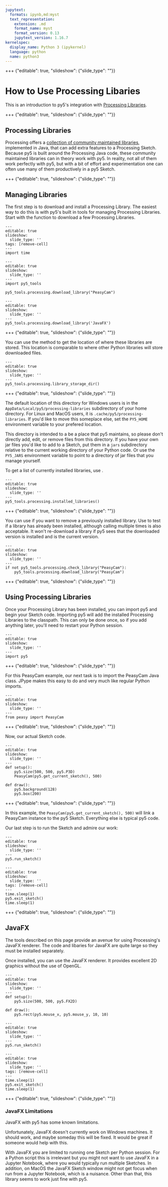 ```yaml
---
jupytext:
  formats: ipynb,md:myst
  text_representation:
    extension: .md
    format_name: myst
    format_version: 0.13
    jupytext_version: 1.16.7
kernelspec:
  display_name: Python 3 (ipykernel)
  language: python
  name: python3
---
```


+++ {"editable": true, "slideshow": {"slide_type": ""}}

# How to Use Processing Libaries

This is an introduction to py5's integration with [Processing Libraries](https://processing.org/reference/libraries).

+++ {"editable": true, "slideshow": {"slide_type": ""}}

## Processing Libraries

Processing offers a [collection of community maintained libraries](https://processing.org/reference/libraries), implemented in Java, that can add extra features to a Processing Sketch. Because py5 is built around the Processing Java code, these community maintained libraries can in theory work with py5. In reality, not all of them work perfectly with py5, but with a bit of effort and experimentation one can often use many of them productively in a py5 Sketch.

+++ {"editable": true, "slideshow": {"slide_type": ""}}

## Managing Libraries

The first step is to download and install a Processing Library. The easiest way to do this is with py5's built in tools for managing Processing Libraries. Start with the [](/reference/py5tools_processing_download_library) function to download a few Processing Libraries.

```{code-cell} ipython3
---
editable: true
slideshow:
  slide_type: ''
tags: [remove-cell]
---
import time
```

```{code-cell} ipython3
---
editable: true
slideshow:
  slide_type: ''
---
import py5_tools

py5_tools.processing.download_library("PeasyCam")
```

```{code-cell} ipython3
---
editable: true
slideshow:
  slide_type: ''
---
py5_tools.processing.download_library('JavaFX')
```

+++ {"editable": true, "slideshow": {"slide_type": ""}}

You can use the [](/reference/py5tools_processing_library_storage_dir) method to get the location of where these libraries are stored. This location is comparable to where other Python libraries will store downloaded files.

```{code-cell} ipython3
---
editable: true
slideshow:
  slide_type: ''
---
py5_tools.processing.library_storage_dir()
```

+++ {"editable": true, "slideshow": {"slide_type": ""}}

The default location of this directory for Windows users is in the `AppData/Local/py5/processing-libraries` subdirectory of your home directory. For Linux and MacOS users, it is `.cache/py5/processing-libraries`. If you'd like to move this someplace else, set the `PY5_HOME` environment variable to your prefered location.

This directory is intended to a be a place that py5 maintains, so please don't directly add, edit, or remove files from this directory. If you have your own jar files you'd like to add to a Sketch, put them in a `jars` subdirectory relative to the current working directory of your Python code. Or use the `PY5_JARS` environment variable to point to a directory of jar files that you manage yourself.

To get a list of currently installed libraries, use [](/reference/py5tools_processing_installed_libraries). 

```{code-cell} ipython3
---
editable: true
slideshow:
  slide_type: ''
---
py5_tools.processing.installed_libraries()
```

+++ {"editable": true, "slideshow": {"slide_type": ""}}

You can use [](/reference/py5tools_processing_remove_library) if you want to remove a previously installed library. Use [](/reference/py5tools_processing_check_library) to test if a library has already been installed, although calling [](/reference/py5tools_processing_download_library) multiple times is also acceptable. It won't re-download a library if py5 sees that the downloaded version is installed and is the current version.

```{code-cell} ipython3
---
editable: true
slideshow:
  slide_type: ''
---
if not py5_tools.processing.check_library("PeasyCam"):
    py5_tools.processing.download_library("PeasyCam")
```

+++ {"editable": true, "slideshow": {"slide_type": ""}}

## Using Processing Libraries

Once your Processing Library has been installed, you can import py5 and begin your Sketch code. Importing py5 will add the installed Processing Libraries to the classpath. This can only be done once, so if you add anything later, you'll need to restart your Python session.

```{code-cell} ipython3
---
editable: true
slideshow:
  slide_type: ''
---
import py5
```

+++ {"editable": true, "slideshow": {"slide_type": ""}}

For this PeasyCam example, our next task is to import the PeasyCam Java class. JPype makes this easy to do and very much like regular Python imports.

```{code-cell} ipython3
---
editable: true
slideshow:
  slide_type: ''
---
from peasy import PeasyCam
```

+++ {"editable": true, "slideshow": {"slide_type": ""}}

Now, our actual Sketch code.

```{code-cell} ipython3
---
editable: true
slideshow:
  slide_type: ''
---
def setup():
    py5.size(500, 500, py5.P3D)
    PeasyCam(py5.get_current_sketch(), 500)

def draw():
    py5.background(128)
    py5.box(200)
```

+++ {"editable": true, "slideshow": {"slide_type": ""}}

In this example, the `PeasyCam(py5.get_current_sketch(), 500)` will link a PeasyCam instance to the py5 Sketch. Everything else is typical py5 code.

Our last step is to run the Sketch and admire our work:

```{code-cell} ipython3
---
editable: true
slideshow:
  slide_type: ''
---
py5.run_sketch()
```

```{code-cell} ipython3
---
editable: true
slideshow:
  slide_type: ''
tags: [remove-cell]
---
time.sleep(1)
py5.exit_sketch()
time.sleep(1)
```

+++ {"editable": true, "slideshow": {"slide_type": ""}}

## JavaFX

The tools described on this page provide an avenue for using Processing's JavaFX renderer. The code and libaries for JavaFX are quite large so they must be installed separately.

Once installed, you can use the JavaFX renderer. It provides excellent 2D graphics without the use of OpenGL.

```{code-cell} ipython3
---
editable: true
slideshow:
  slide_type: ''
---
def setup():
    py5.size(500, 500, py5.FX2D)

def draw():
    py5.rect(py5.mouse_x, py5.mouse_y, 10, 10)
```

```{code-cell} ipython3
---
editable: true
slideshow:
  slide_type: ''
---
py5.run_sketch()
```

```{code-cell} ipython3
---
editable: true
slideshow:
  slide_type: ''
tags: [remove-cell]
---
time.sleep(1)
py5.exit_sketch()
time.sleep(1)
```

+++ {"editable": true, "slideshow": {"slide_type": ""}}

### JavaFX Limitations

JavaFX with py5 has some known limitations.

Unfortunately, JavaFX doesn't currently work on Windows machines. It should work, and maybe someday this will be fixed. It would be great if someone would help with this.

With JavaFX you are limited to running one Sketch per Python session. For a Python script this is irrelevant but you might not want to use JavaFX in a Jupyter Notebook, where you would typically run multiple Sketches. In addition, on MacOS the JavaFX Sketch window might not get focus when run from a Jupyter Notebook, which is a nuisance. Other than that, this library seems to work just fine with py5.
